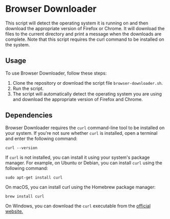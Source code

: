 # Browser Downloader
This script will detect the operating system it is running on and then download the appropriate version of Firefox or Chrome. It will download the files to the current directory and print a message when the downloads are complete. Note that this script requires the curl command to be installed on the system.

## Usage
To use Browser Downloader, follow these steps:

1. Clone the repository or download the script file `browser-downloader.sh`.
3. Run the script.
4. The script will automatically detect the operating system you are using and download the appropriate version of Firefox and Chrome.

## Dependencies
Browser Downloader requires the `curl` command-line tool to be installed on your system. If you're not sure whether `curl` is installed, open a terminal and enter the following command:

`curl --version`

If `curl` is not installed, you can install it using your system's package manager. For example, on Ubuntu or Debian, you can install `curl` using the following command:

`sudo apt-get install curl`

On macOS, you can install curl using the Homebrew package manager:

`brew install curl`

On Windows, you can download the `curl` executable from the [official website.](https://curl.se/windows/)
